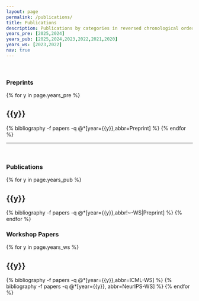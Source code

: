 ```yaml
---
layout: page
permalink: /publications/
title: Publications
description: Publications by categories in reversed chronological order. Also see this <a href='https://scholar.google.com/citations?user=ncBRYIUAAAAJ&hl=en'>Google Scholar</a> page or this <a href='https://www.semanticscholar.org/author/Ming-Yin/2053888252'>Semantic Scholar</a> page. The * denotes equal contribution.
years_pre: [2025,2024]
years_pub: [2025,2024,2023,2022,2021,2020]
years_ws: [2023,2022]
nav: true
---
```


<br />







### **Preprints**



<div class="publications">

{% for y in page.years_pre %}
  <h2 class="year">{{y}}</h2>
  {% bibliography -f papers -q @*[year={{y}},abbr=Preprint] %}
{% endfor %}

</div>



*******
<br />





### **Publications**



<div class="publications">

{% for y in page.years_pub %}
  <h2 class="year">{{y}}</h2>
  {% bibliography -f papers -q @*[year={{y}},abbr!~-WS|Preprint] %}
{% endfor %}

</div>


### **Workshop Papers**



<div class="publications">

{% for y in page.years_ws %}
  <h2 class="year">{{y}}</h2>
  {% bibliography -f papers -q @*[year={{y}},abbr=ICML-WS] %}
  {% bibliography -f papers -q @*[year={{y}}, abbr=NeurIPS-WS] %}
{% endfor %}

</div>

